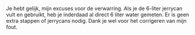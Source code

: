 Je hebt gelijk, mijn excuses voor de verwarring. Als je de 6-liter jerrycan vult en gebruikt, heb je inderdaad al direct
6 liter water gemeten. Er is geen extra stappen of jerrycans nodig. Dank je wel voor het corrigeren van mijn fout.